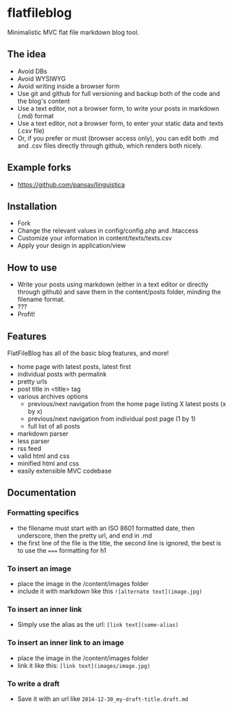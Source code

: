 flatfileblog
============

Minimalistic MVC flat file markdown blog tool.

## The idea

- Avoid DBs
- Avoid WYSIWYG
- Avoid writing inside a browser form
- Use git and github for full versioning and backup both of the code and the blog's content
- Use a text editor, not a browser form, to write your posts in markdown (.md) format
- Use a text editor, not a browser form, to enter your static data and texts (.csv file)
- Or, if you prefer or must (browser access only), you can edit both .md and .csv files directly through github, which renders both nicely.

## Example forks

* https://github.com/pansay/linguistica

## Installation

- Fork
- Change the relevant values in config/config.php and .htaccess
- Customize your information in content/texts/texts.csv
- Apply your design in application/view

## How to use

- Write your posts using markdown (either in a text editor or directly through github) and save them in the content/posts folder, minding the filename format.
- ???
- Profit!

## Features

FlatFileBlog has all of the basic blog features, and more!

- home page with latest posts, latest first
- individual posts with permalink
- pretty urls
- post title in &lt;title&gt; tag
- various archives options
  - previous/next navigation from the home page listing X latest posts (x by x)
  - previous/next navigation from individual post page (1 by 1)
  - full list of all posts
- markdown parser
- less parser
- rss feed
- valid html and css
- minified html and css
- easily extensible MVC codebase
  
## Documentation

### Formatting specifics

- the filename must start with an ISO 8601 formatted date, then underscore, then the pretty url, and end in .md
- the first line of the file is the title, the second line is ignored, the best is to use the `===` formatting for h1 

### To insert an image

- place the image in the /content/images folder
- include it with markdown like this `![alternate text](image.jpg)`

### To insert an inner link

- Simply use the alias as the url: `[link text](some-alias)`

### To insert an inner link to an image

- place the image in the /content/images folder
- link it like this: `[link text](images/image.jpg)`

### To write a draft

- Save it with an url like `2014-12-30_my-draft-title.draft.md`
